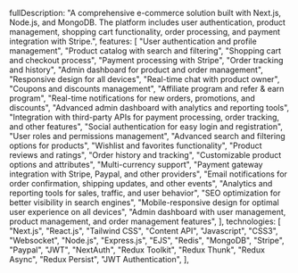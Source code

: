 fullDescription:
      "A comprehensive e-commerce solution built with Next.js, Node.js, and MongoDB. The platform includes user authentication, product management, shopping cart functionality, order processing, and payment integration with Stripe.",
    features: [
      "User authentication and profile management",
      "Product catalog with search and filtering",
      "Shopping cart and checkout process",
      "Payment processing with Stripe",
      "Order tracking and history",
      "Admin dashboard for product and order management",
      "Responsive design for all devices",
      "Real-time chat with product owner",
      "Coupons and discounts management",
      "Affiliate program and refer & earn program",
      "Real-time notifications for new orders, promotions, and discounts",
      "Advanced admin dashboard with analytics and reporting tools",
      "Integration with third-party APIs for payment processing, order tracking, and other features",
      "Social authentication for easy login and registration",
      "User roles and permissions management",
      "Advanced search and filtering options for products",
      "Wishlist and favorites functionality",
      "Product reviews and ratings",
      "Order history and tracking",
      "Customizable product options and attributes",
      "Multi-currency support",
      "Payment gateway integration with Stripe, Paypal, and other providers",
      "Email notifications for order confirmation, shipping updates, and other events",
      "Analytics and reporting tools for sales, traffic, and user behavior",
      "SEO optimization for better visibility in search engines",
      "Mobile-responsive design for optimal user experience on all devices",
      "Admin dashboard with user management, product management, and order management features",
    ],
    technologies: [
      "Next.js",
      "React.js",
      "Tailwind CSS",
      "Content API",
      "Javascript",
      "CSS3",
      "Websocket",
      "Node.js",
      "Express.js",
      "EJS",
      "Redis",
      "MongoDB",
      "Stripe",
      "Paypal",
      "JWT",
      "NextAuth",
      "Redux Toolkit",
      "Redux Thunk",
      "Redux Async",
      "Redux Persist",
      "JWT Authentication",
    ],
